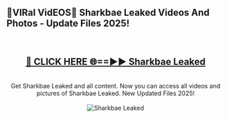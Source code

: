 <h2>🔴VIRal VidEOS🔴 Sharkbae Leaked Videos And Photos - Update Files 2025!</h2>
<br>
<div align="center">
<h2><a href="https://virallinks.top/odZfE0" rel="nofollow">🔴 CLICK HERE 🌐==►► Sharkbae Leaked</a></h2>
<br>
Get Sharkbae Leaked and all content. Now you can access all videos and pictures of Sharkbae Leaked. New Updated Files 2025!
<br>
<br>
<a href="https://virallinks.top/odZfE0" rel="nofollow" data-target="animated-image.originalLink"><img src="https://i.imgur.com/dJHk4Zq.gif)" alt="Sharkbae Leaked" style="max-width: 100%; display: inline-block;" data-target="animated-image.originalImage"></a>
</div>
<br>
